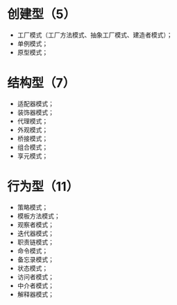 # 创建型（5）
- 工厂模式（工厂方法模式、抽象工厂模式、建造者模式）；
- 单例模式；
- 原型模式；

# 结构型（7）
- 适配器模式；
- 装饰器模式；
- 代理模式；
- 外观模式；
- 桥接模式；
- 组合模式；
- 享元模式；

# 行为型（11）
- 策略模式；
- 模板方法模式；
- 观察者模式；
- 迭代器模式；
- 职责链模式；
- 命令模式；
- 备忘录模式；
- 状态模式；
- 访问者模式；
- 中介者模式；
- 解释器模式；